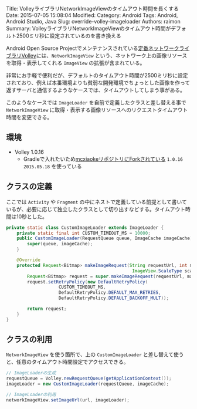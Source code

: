 Title: VolleyライブラリNetworkImageViewのタイムアウト時間を長くする
Date: 2015-07-05 15:08:04
Modified:
Category: Android
Tags: Android, Android Studio, Java
Slug: override-volley-imageloader
Authors: raimon
Summary: VolleyライブラリNetworkImageViewのタイムアウト時間がデフォルト2500ミリ秒に設定されているのを書き換える

Android Open Source Projectでメンテナンスされている[定番ネットワークライブラリVolley](https://android.googlesource.com/platform/frameworks/volley)には、`NetworkImageView` という、ネットワーク上の画像リソースを取得・表示してくれる `ImageView` の拡張が含まれている。

非常にお手軽で便利だが、デフォルトのタイムアウト時間が2500ミリ秒に設定されており、例えば本番環境よりも貧弱な開発環境でちょっとした画像を作って返すサーバと通信するようなケースでは、タイムアウトしてしまう事がある。

このようなケースでは `ImageLoader` を自前で定義したクラスと差し替える事で `NetworkImageView` に取得・表示する画像リソースへのリクエストタイムアウト時間を変更できる。

## 環境

* Volley 1.0.16
    * Gradleで入れたいため[mcxiaokeリポジトリにForkされている](https://github.com/mcxiaoke/android-volley) `1.0.16 2015.05.18` を使っている

## クラスの定義

ここでは `Activity` や `Fragment` の中にネストで定義している前提として書いているが、必要に応じて独立したクラスとして切り出すなどする。タイムアウト時間は10秒とした。

```java
private static class CustomImageLoader extends ImageLoader {
    private static final int CUSTOM_TIMEOUT_MS = 10000;
    public CustomImageLoader(RequestQueue queue, ImageCache imageCache) {
        super(queue, imageCache);
    }

    @Override
    protected Request<Bitmap> makeImageRequest(String requestUrl, int maxWidth, int maxHeight,
                                                ImageView.ScaleType scaleType, final String cacheKey) {
        Request<Bitmap> request = super.makeImageRequest(requestUrl, maxWidth, maxHeight, scaleType, cacheKey);
        request.setRetryPolicy(new DefaultRetryPolicy(
                    CUSTOM_TIMEOUT_MS,
                    DefaultRetryPolicy.DEFAULT_MAX_RETRIES,
                    DefaultRetryPolicy.DEFAULT_BACKOFF_MULT));

        return request;
    }
}
```

## クラスの利用

`NetworkImageView` を使う箇所で、上の `CustomImageLoader` と差し替えて使うと、任意のタイムアウト時間設定でアクセスできる。

```java
// ImageLoaderの生成
requestQueue = Volley.newRequestQueue(getApplicationContext());
imageLoader = new CustomImageLoader(requestQueue, imageCache);

// ImageLoaderの利用
networkImageView.setImageUrl(url, imageLoader);
```
